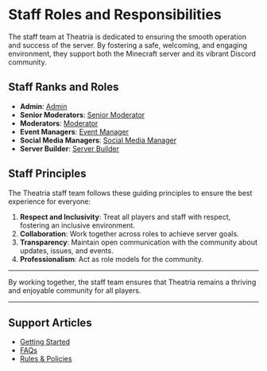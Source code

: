 # Staff Roles and Responsibilities

The staff team at Theatria is dedicated to ensuring the smooth operation and success of the server. By fostering a safe, welcoming, and engaging environment, they support both the Minecraft server and its vibrant Discord community.

## Staff Ranks and Roles

- **Admin**: [Admin](./admin.md)
- **Senior Moderators**: [Senior Moderator](./senior-moderator.md)
- **Moderators**: [Moderator](./moderator.md)
- **Event Managers**: [Event Manager](./event-manager.md)
- **Social Media Managers**: [Social Media Manager](./social-media-manager.md)
- **Server Builder**: [Server Builder](./server-builder.md)

## Staff Principles

The Theatria staff team follows these guiding principles to ensure the best experience for everyone:

1. **Respect and Inclusivity**: Treat all players and staff with respect, fostering an inclusive environment.
2. **Collaboration**: Work together across roles to achieve server goals.
3. **Transparency**: Maintain open communication with the community about updates, issues, and events.
4. **Professionalism**: Act as role models for the community.

---

By working together, the staff team ensures that Theatria remains a thriving and enjoyable community for all players.

---

## Support Articles

- [Getting Started](../getting-started.md)
- [FAQs](../faqs.md)
- [Rules & Policies](../../rules-policies/README.md)